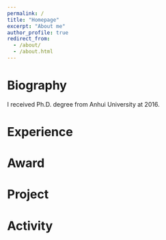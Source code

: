 ```yaml
---
permalink: /
title: "Homepage"
excerpt: "About me"
author_profile: true
redirect_from: 
  - /about/
  - /about.html
---
```


Biography
======
I received Ph.D. degree from Anhui University at 2016.

Experience
======

Award
======


Project
======

Activity
======


